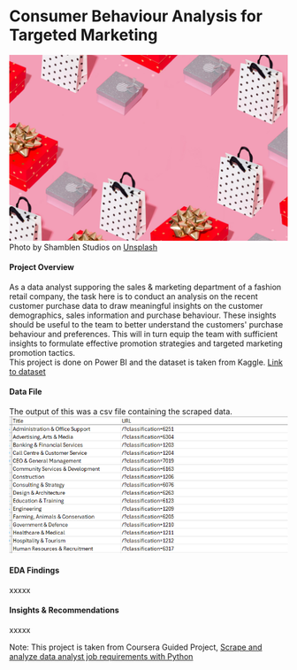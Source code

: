 # Consumer Behaviour Analysis for Targeted Marketing
![cover image](https://github.com/Amandazhou04/Consumer-Behaviour-Analysis/blob/main/Cover.jpg)
Photo by Shamblen Studios on <a href="https://unsplash.com/photos/assorted-color-gift-boxes-F52I5BtDuhY?utm_content=creditCopyText&utm_medium=referral&utm_source=unsplash">Unsplash</a>
      
#### Project Overview  

As a data analyst supporing the sales & marketing department of a fashion retail company, the task here is to conduct an analysis on the recent customer purchase data to draw meaningful insights on the customer demographics, sales information and purchase behaviour. These insights should be useful to the team to better understand the customers' purchase behaviour and preferences. This will in turn equip the team with sufficient insights to formulate effective promotion strategies and targeted marketing promotion tactics.  
This project is done on Power BI and the dataset is taken from Kaggle. 
[Link to dataset](https://www.kaggle.com/datasets/zeesolver/consumer-behavior-and-shopping-habits-dataset/data)  

#### Data File
The output of this was a csv file containing the scraped data.
![csv screenshot](https://github.com/Amandazhou04/Webscraping-project/blob/19689541c35c73b7b99ef7cbfec464f5ab8feecd/csv%20screenshot.png)


#### EDA Findings
xxxxx  
#### Insights & Recommendations
xxxxx


Note: 
This project is taken from Coursera Guided Project, [Scrape and analyze data analyst job requirements with Python](https://www.coursera.org/learn/scrape-job-postings-data-analyst/home/welcome)


